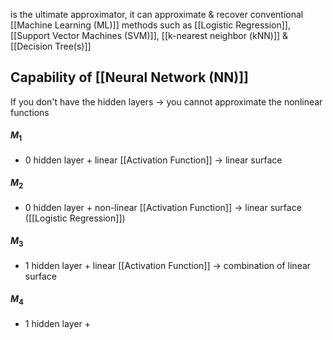 is the ultimate approximator, it can approximate & recover conventional [[Machine Learning (ML)]] methods such as [[Logistic Regression]], [[Support Vector Machines (SVM)]], [[k-nearest neighbor (kNN)]] & [[Decision Tree(s)]]
## Capability of [[Neural Network (NN)]]
If you don't have the hidden layers $\rightarrow$ you cannot approximate the nonlinear functions
#### $M_1$
- 0 hidden layer + linear [[Activation Function]] $\rightarrow$ linear surface
#### $M_2$
- 0 hidden layer + non-linear [[Activation Function]] $\rightarrow$ linear surface ([[Logistic Regression]])
#### $M_3$
- 1 hidden layer + linear [[Activation Function]] $\rightarrow$ combination of linear surface
#### $M_4$
- 1 hidden layer + 